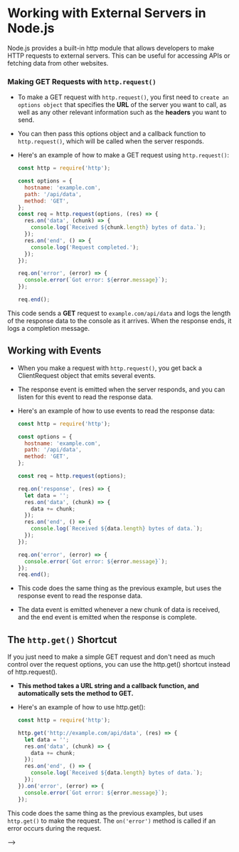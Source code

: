 # Working with External Servers in Node.js

Node.js provides a built-in http module that allows developers to make HTTP requests to external servers. This can be useful for accessing APIs or fetching data from other websites.

### Making GET Requests with `http.request()`
- To make a GET request with `http.request()`, you first need to `create an options object` that specifies the __URL__ of the server you want to call, as well as any other relevant information such as the __headers__ you want to send.  

- You can then pass this options object and a callback function to `http.request()`, which will be called when the server responds.

- Here's an example of how to make a GET request using `http.request()`:

  ```javascript
  const http = require('http');

  const options = {
    hostname: 'example.com',
    path: '/api/data',
    method: 'GET',
  };
  const req = http.request(options, (res) => {
    res.on('data', (chunk) => {
      console.log(`Received ${chunk.length} bytes of data.`);
    });
    res.on('end', () => {
      console.log('Request completed.');
    });
  });

  req.on('error', (error) => {
    console.error(`Got error: ${error.message}`);
  });

  req.end();
  ```
This code sends a __GET__ request to `example.com/api/data` and logs the length of the response data to the console as it arrives. When the response ends, it logs a completion message.  


## Working with Events
- When you make a request with `http.request()`, you get back a ClientRequest object that emits several events.  
- The response event is emitted when the server responds, and you can listen for this event to read the response data.
- Here's an example of how to use events to read the response data:

  ```javascript
  const http = require('http');

  const options = {
    hostname: 'example.com',
    path: '/api/data',
    method: 'GET',
  };

  const req = http.request(options);

  req.on('response', (res) => {
    let data = '';
    res.on('data', (chunk) => {
      data += chunk;
    });
    res.on('end', () => {
      console.log(`Received ${data.length} bytes of data.`);
    });
  });

  req.on('error', (error) => {
    console.error(`Got error: ${error.message}`);
  });
  req.end();
  ```

- This code does the same thing as the previous example, but uses the response event to read the response data.  
- The data event is emitted whenever a new chunk of data is received, and the end event is emitted when the response is complete.

## The `http.get()` Shortcut
If you just need to make a simple GET request and don't need as much control over the request options, you can use the http.get() shortcut instead of http.request().  
- __This method takes a URL string and a callback function, and automatically sets the method to GET.__
- Here's an example of how to use http.get():

  ```javascript
  const http = require('http');

  http.get('http://example.com/api/data', (res) => {
    let data = '';
    res.on('data', (chunk) => {
      data += chunk;
    });
    res.on('end', () => {
      console.log(`Received ${data.length} bytes of data.`);
    });
  }).on('error', (error) => {
    console.error(`Got error: ${error.message}`);
  });
  ```

This code does the same thing as the previous examples, but uses `http.get()` to make the request. The `on('error')` method is called if an error occurs during the request. 

-->